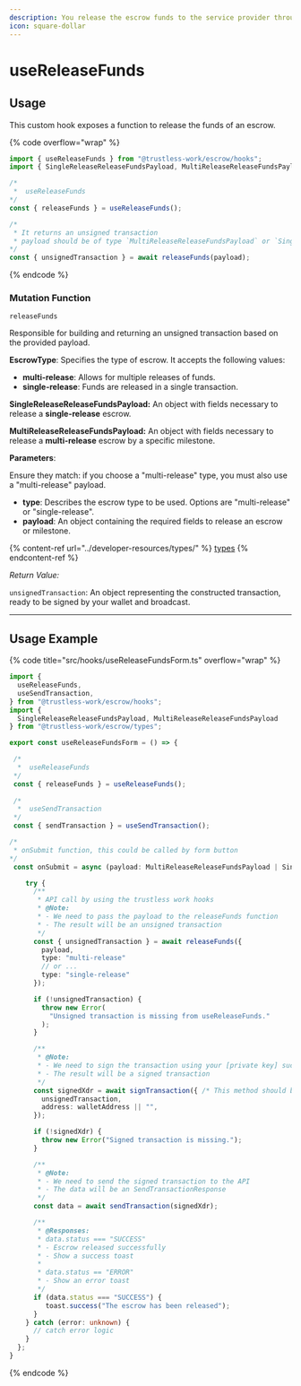 ```yaml
---
description: You release the escrow funds to the service provider through the approver.
icon: square-dollar
---
```


# useReleaseFunds

## Usage

This custom hook exposes a function to release the funds of an escrow.

{% code overflow="wrap" %}
```typescript
import { useReleaseFunds } from "@trustless-work/escrow/hooks";
import { SingleReleaseReleaseFundsPayload, MultiReleaseReleaseFundsPayload } from "@trustless-work/escrow/types";

/*
 *  useReleaseFunds
*/
const { releaseFunds } = useReleaseFunds();

/* 
 * It returns an unsigned transaction
 * payload should be of type `MultiReleaseReleaseFundsPayload` or `SingleReleaseReleaseFundsPayload`
*/
const { unsignedTransaction } = await releaseFunds(payload);

```
{% endcode %}

### Mutation Function

`releaseFunds`

Responsible for building and returning an unsigned transaction based on the provided payload.

**EscrowType**: Specifies the type of escrow. It accepts the following values:

* **multi-release**: Allows for multiple releases of funds.
* **single-release**: Funds are released in a single transaction.

**SingleReleaseReleaseFundsPayload:** An object with fields necessary to release a **single-release** escrow.

**MultiReleaseReleaseFundsPayload:** An object with fields necessary to release a **multi-release** escrow by a specific milestone.

**Parameters**:

Ensure they match: if you choose a "multi-release" type, you must also use a "multi-release" payload.

* **type**: Describes the escrow type to be used. Options are "multi-release" or "single-release".
* **payload**: An object containing the required fields to release an escrow or milestone.

{% content-ref url="../developer-resources/types/" %}
[types](../developer-resources/types/)
{% endcontent-ref %}

_Return Value:_

`unsignedTransaction`: An object representing the constructed transaction, ready to be signed by your wallet and broadcast.

***

## Usage Example

{% code title="src/hooks/useReleaseFundsForm.ts" overflow="wrap" %}
```typescript
import {
  useReleaseFunds,
  useSendTransaction,
} from "@trustless-work/escrow/hooks";
import {
  SingleReleaseReleaseFundsPayload, MultiReleaseReleaseFundsPayload
} from "@trustless-work/escrow/types";

export const useReleaseFundsForm = () => {

 /*
  *  useReleaseFunds
 */
 const { releaseFunds } = useReleaseFunds();
 
 /*
  *  useSendTransaction
 */
 const { sendTransaction } = useSendTransaction();

/*
 * onSubmit function, this could be called by form button
*/
 const onSubmit = async (payload: MultiReleaseReleaseFundsPayload | SingleReleaseReleaseFundsPayload) => {

    try {
      /**
       * API call by using the trustless work hooks
       * @Note:
       * - We need to pass the payload to the releaseFunds function
       * - The result will be an unsigned transaction
       */
      const { unsignedTransaction } = await releaseFunds({
        payload,
        type: "multi-release"
        // or ...
        type: "single-release"
      });

      if (!unsignedTransaction) {
        throw new Error(
          "Unsigned transaction is missing from useReleaseFunds."
        );
      }

      /**
       * @Note:
       * - We need to sign the transaction using your [private key] such as wallet
       * - The result will be a signed transaction
       */
      const signedXdr = await signTransaction({ /* This method should be provided by the wallet */
        unsignedTransaction,
        address: walletAddress || "",
      });

      if (!signedXdr) {
        throw new Error("Signed transaction is missing.");
      }

      /**
       * @Note:
       * - We need to send the signed transaction to the API
       * - The data will be an SendTransactionResponse
       */
      const data = await sendTransaction(signedXdr);

      /**
       * @Responses:
       * data.status === "SUCCESS"
       * - Escrow released successfully
       * - Show a success toast
       *
       * data.status == "ERROR"
       * - Show an error toast
       */
      if (data.status === "SUCCESS") {
         toast.success("The escrow has been released");
      }
    } catch (error: unknown) {
      // catch error logic
    }
  };
}

```
{% endcode %}

